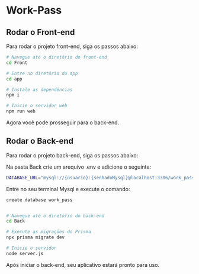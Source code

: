 # Work-Pass

## Rodar o Front-end

Para rodar o projeto front-end, siga os passos abaixo:

```bash
# Navegue até o diretório do front-end
cd Front

# Entre no diretório do app
cd app

# Instale as dependências
npm i

# Inicie o servidor web
npm run web

````
Agora você pode prosseguir para o back-end.

## Rodar o Back-end
Para rodar o projeto back-end, siga os passos abaixo:

Na pasta Back crie um arequivo .env e adicione o seguinte:

```bash
DATABASE_URL="mysql://{usuario}:{senhadoMysql}@localhost:3306/work_pass"
```

Entre no seu terminal Mysql e execute o comando:

```bash
create database work_pass
```

```bash

# Navegue até o diretório do back-end
cd Back

# Execute as migrações do Prisma
npx prisma migrate dev

# Inicie o servidor
node server.js

```

Após iniciar o back-end, seu aplicativo estará pronto para uso.
